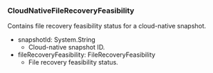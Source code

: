 ### CloudNativeFileRecoveryFeasibility
Contains file recovery feasibility status for a cloud-native snapshot.

- snapshotId: System.String
  - Cloud-native snapshot ID.
- fileRecoveryFeasibility: FileRecoveryFeasibility
  - File recovery feasibility status.
